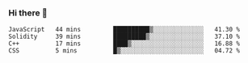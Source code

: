 ### Hi there 👋

<!--START_SECTION:waka-->

```text
JavaScript   44 mins         ██████████▒░░░░░░░░░░░░░░   41.30 %
Solidity     39 mins         █████████▒░░░░░░░░░░░░░░░   37.10 %
C++          17 mins         ████▒░░░░░░░░░░░░░░░░░░░░   16.88 %
CSS          5 mins          █▒░░░░░░░░░░░░░░░░░░░░░░░   04.72 %
```

<!--END_SECTION:waka-->
<!--
**Boombag0607/Boombag0607** is a ✨ _special_ ✨ repository because its `README.md` (this file) appears on your GitHub profile.

Here are some ideas to get you started:

- 🔭 I’m currently working on ...
- 🌱 I’m currently learning ...
- 👯 I’m looking to collaborate on ...
- 🤔 I’m looking for help with ...
- 💬 Ask me about ...
- 📫 How to reach me: ...
- 😄 Pronouns: ...
- ⚡ Fun fact: ...
-->
